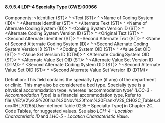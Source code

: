 #### 8.9.5.4 LDP-4 Specialty Type (CWE) 00966

Components: &lt;Identifier (ST)> ^ &lt;Text (ST)> ^ &lt;Name of Coding System (ID)> ^ &lt;Alternate Identifier (ST)> ^ &lt;Alternate Text (ST)> ^ &lt;Name of Alternate Coding System (ID)> ^ &lt;Coding System Version ID (ST)> ^ &lt;Alternate Coding System Version ID (ST)> ^ &lt;Original Text (ST)> ^ &lt;Second Alternate Identifier (ST)> ^ &lt;Second Alternate Text (ST)> ^ &lt;Name of Second Alternate Coding System (ID)> ^ &lt;Second Alternate Coding System Version ID (ST)> ^ &lt;Coding System OID (ST)> ^ &lt;Value Set OID (ST)> ^ &lt;Value Set Version ID (DTM)> ^ &lt;Alternate Coding System OID (ST)> ^ &lt;Alternate Value Set OID (ST)> ^ &lt;Alternate Value Set Version ID (DTM)> ^ &lt;Second Alternate Coding System OID (ST)> ^ &lt;Second Alternate Value Set OID (ST)> ^ &lt;Second Alternate Value Set Version ID (DTM)>

Definition: This field contains the specialty type (if any) of the department or clinic. This may also be considered a bed type. Specialty type is a physical accommodation type, whereas 'accommodation type' (_LCC-3 - Accommodation Type_) is a financial accommodation type. Refer to file:///E:\V2\v2.9%20final%20Nov%20from%20Frank\V29_CH02C_Tables.docx#HL70265[User-defined Table 0265 – Specialty Type] in Chapter 2C, Code Tables, for suggested values. See also _LCH-4 - Location Characteristic ID_ and _LHC-5 - Location Characteristic Value_.
